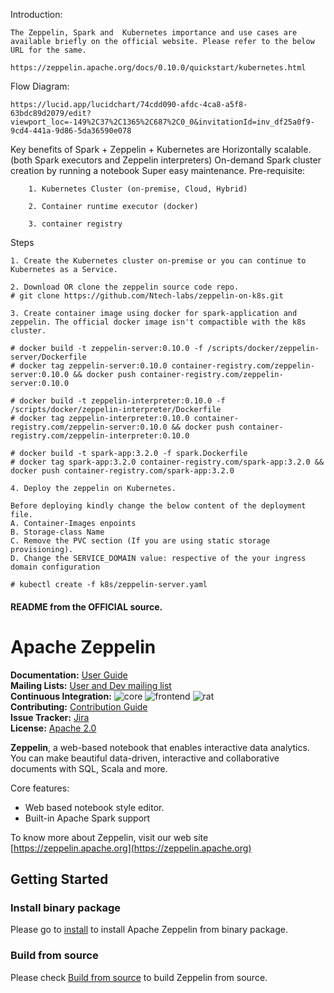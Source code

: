 Introduction: 

    The Zeppelin, Spark and  Kubernetes importance and use cases are available briefly on the official website. Please refer to the below URL for the same.

    https://zeppelin.apache.org/docs/0.10.0/quickstart/kubernetes.html

 Flow Diagram: 

    https://lucid.app/lucidchart/74cdd090-afdc-4ca8-a5f8-63bdc89d2079/edit?viewport_loc=-149%2C37%2C1365%2C687%2C0_0&invitationId=inv_df25a0f9-9cd4-441a-9d86-5da36590e078


Key benefits of Spark + Zeppelin + Kubernetes are
    Horizontally scalable. (both Spark executors and Zeppelin interpreters)
    On-demand Spark cluster creation by running a notebook
    Super easy maintenance.
    Pre-requisite: 
    
        1. Kubernetes Cluster (on-premise, Cloud, Hybrid)

        2. Container runtime executor (docker)

        3. container registry

Steps

    1. Create the Kubernetes cluster on-premise or you can continue to Kubernetes as a Service. 

    2. Download OR clone the zeppelin source code repo. 
    # git clone https://github.com/Ntech-labs/zeppelin-on-k8s.git

    3. Create container image using docker for spark-application and zeppelin. The official docker image isn't compactible with the k8s cluster.

    # docker build -t zeppelin-server:0.10.0 -f /scripts/docker/zeppelin-server/Dockerfile
    # docker tag zeppelin-server:0.10.0 container-registry.com/zeppelin-server:0.10.0 && docker push container-registry.com/zeppelin-server:0.10.0

    # docker build -t zeppelin-interpreter:0.10.0 -f /scripts/docker/zeppelin-interpreter/Dockerfile
    # docker tag zeppelin-interpreter:0.10.0 container-registry.com/zeppelin-server:0.10.0 && docker push container-registry.com/zeppelin-interpreter:0.10.0

    # docker build -t spark-app:3.2.0 -f spark.Dockerfile
    # docker tag spark-app:3.2.0 container-registry.com/spark-app:3.2.0 && docker push container-registry.com/spark-app:3.2.0 

    4. Deploy the zeppelin on Kubernetes. 

    Before deploying kindly change the below content of the deployment file.
    A. Container-Images enpoints 
    B. Storage-class Name
    C. Remove the PVC section (If you are using static storage provisioning).
    D. Change the SERVICE_DOMAIN value: respective of the your ingress domain configuration

    # kubectl create -f k8s/zeppelin-server.yaml 




#### README from the OFFICIAL source.

# Apache Zeppelin

**Documentation:** [User Guide](https://zeppelin.apache.org/docs/latest/index.html)<br/>
**Mailing Lists:** [User and Dev mailing list](https://zeppelin.apache.org/community.html)<br/>
**Continuous Integration:** ![core](https://github.com/apache/zeppelin/workflows/core/badge.svg) ![frontend](https://github.com/apache/zeppelin/workflows/frontend/badge.svg) ![rat](https://github.com/apache/zeppelin/workflows/rat/badge.svg) <br/>
**Contributing:** [Contribution Guide](https://zeppelin.apache.org/contribution/contributions.html)<br/>
**Issue Tracker:** [Jira](https://issues.apache.org/jira/browse/ZEPPELIN)<br/>
**License:** [Apache 2.0](https://github.com/apache/zeppelin/blob/master/LICENSE)


**Zeppelin**, a web-based notebook that enables interactive data analytics. You can make beautiful data-driven, interactive and collaborative documents with SQL, Scala and more.

Core features:
   * Web based notebook style editor.
   * Built-in Apache Spark support


To know more about Zeppelin, visit our web site [https://zeppelin.apache.org](https://zeppelin.apache.org)


## Getting Started

### Install binary package
Please go to [install](https://zeppelin.apache.org/docs/latest/quickstart/install.html) to install Apache Zeppelin from binary package.

### Build from source
Please check [Build from source](https://zeppelin.apache.org/docs/latest/setup/basics/how_to_build.html) to build Zeppelin from source.
